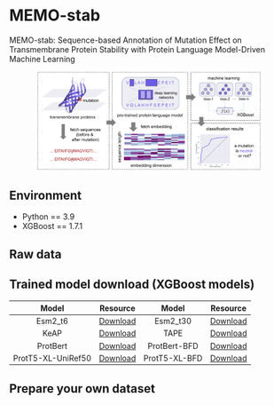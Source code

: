 # MEMO-stab
MEMO-stab: Sequence-based Annotation of Mutation Effect on Transmembrane Protein Stability with Protein Language Model-Driven Machine Learning

<p align="center"><img width="80%" src="model/structure.png" /></p>

## Environment
- Python == 3.9
- XGBoost == 1.7.1

## Raw data


## Trained model download (XGBoost models)
|Model|Resource|Model|Resource|
|:---:|:---:|:---:|:---:|
|Esm2_t6|[Download]()|Esm2_t30|[Download]()
|KeAP|[Download]()|TAPE|[Download]()
|ProtBert|[Download]()|ProtBert-BFD|[Download]()
|ProtT5-XL-UniRef50|[Download]()|ProtT5-XL-BFD|[Download]()

## Prepare your own dataset